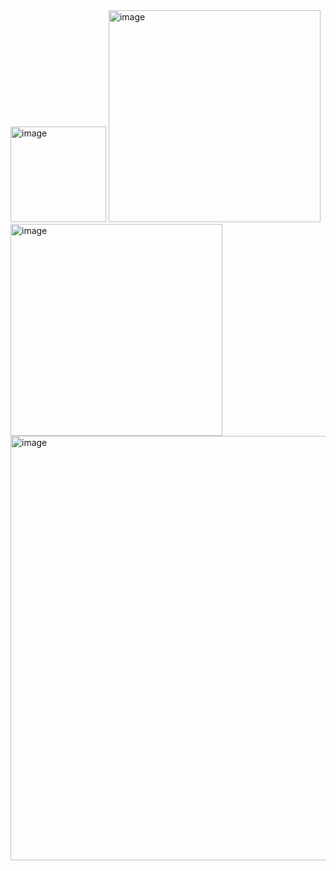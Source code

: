 <img width="153" alt="image" src="https://user-images.githubusercontent.com/84836309/228520995-c0fb6bcc-84e9-4e94-99e8-148b352c7419.png">
<img width="339" alt="image" src="https://user-images.githubusercontent.com/84836309/228521384-0d2bb870-df0c-4565-8976-95323ba7b35a.png">
<img width="339" alt="image" src="https://user-images.githubusercontent.com/84836309/228521509-5f9ff728-22e7-4b4f-97fc-a7303130bf51.png">
<img width="679" alt="image" src="https://user-images.githubusercontent.com/84836309/228521639-78b372c2-74d3-46ba-a595-fccfa18edd01.png">
